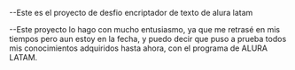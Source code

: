 --Este es el proyecto de desfio encriptador de texto de alura latam

--Este proyecto lo hago con mucho entusiasmo, ya que me retrasé en mis tiempos pero aun estoy en la fecha, y puedo decir que puso a prueba todos mis conocimientos adquiridos hasta ahora, con el programa de ALURA LATAM.
